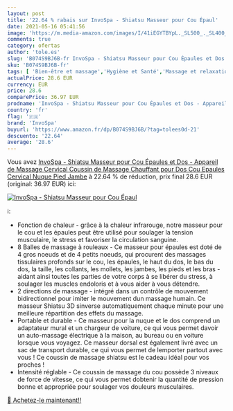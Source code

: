 ```yaml
---
layout: post
title: '22.64 % rabais sur InvoSpa - Shiatsu Masseur pour Cou Épaul'
date: 2021-05-16 05:41:56
image: 'https://m.media-amazon.com/images/I/41iEGYTBYpL._SL500_._SL400_.jpg'
comments: true
category: ofertas
author: 'tole.es'
slug: 'B074S9BJ6B-fr InvoSpa - Shiatsu Masseur pour Cou Épaules et Dos -...'
sku: 'B074S9BJ6B-fr'
tags: [ 'Bien-être et massage','Hygiène et Santé','Massage et relaxation','Masseurs électriques','Masseurs électriques portables','invospa', ]
actualPrice: 28.6 EUR
currency: EUR
price: 28.6
comparePrice: 36.97 EUR
prodname: 'InvoSpa - Shiatsu Masseur pour Cou Épaules et Dos - Appareil de Massage Cervical  Coussin de Massage Chauffant pour Dos  Cou  Epaules  Cervical  Nuque  Pied  Jambe'
country: 'fr'
flag: '🇫🇷'
brand: 'InvoSpa'
buyurl: 'https://www.amazon.fr/dp/B074S9BJ6B/?tag=tolees0d-21'
descuento: '22.64'
average: '28.6'
---
```


Vous avez [InvoSpa - Shiatsu Masseur pour Cou Épaules et Dos - Appareil de Massage Cervical  Coussin de Massage Chauffant pour Dos  Cou  Epaules  Cervical  Nuque  Pied  Jambe](https://www.amazon.fr/dp/B074S9BJ6B/?tag=tolees0d-21)  à  22.64 % de réduction, prix final  28.6 EUR (original: 36.97 EUR) ici:

[![InvoSpa - Shiatsu Masseur pour Cou Épaul](https://m.media-amazon.com/images/I/41iEGYTBYpL._SL500_._SL400_.jpg)](https://www.amazon.fr/dp/B074S9BJ6B/?tag=tolees0d-21)

ℹ️:

- Fonction de chaleur - grâce à la chaleur infrarouge, notre masseur pour le cou et les épaules peut être utilisé pour soulager la tension musculaire, le stress et favoriser la circulation sanguine.
- 8 Balles de massage à rouleaux - Ce masseur pour épaules est doté de 4 gros noeuds et de 4 petits noeuds, qui procurent des massages tissulaires profonds sur le cou, les épaules, le haut du dos, le bas du dos, la taille, les collants, les mollets, les jambes, les pieds et les bras - aidant ainsi toutes les parties de votre corps à se libérer du stress, à soulager les muscles endoloris et à vous aider à vous détendre.
- 2 directions de massage - intégré dans un contrôle de mouvement bidirectionnel pour imiter le mouvement dun massage humain. Ce masseur Shiatsu 3D sinverse automatiquement chaque minute pour une meilleure répartition des effets du massage.
- Portable et durable - Ce masseur pour la nuque et le dos comprend un adaptateur mural et un chargeur de voiture, ce qui vous permet davoir un auto-massage électrique à la maison, au bureau ou en voiture lorsque vous voyagez. Ce masseur dorsal est également livré avec un sac de transport durable, ce qui vous permet de lemporter partout avec vous ! Ce coussin de massage shiatsu est le cadeau idéal pour vos proches !
- Intensité réglable - Ce coussin de massage du cou possède 3 niveaux de force de vitesse, ce qui vous permet dobtenir la quantité de pression bonne et appropriée pour soulager vos douleurs musculaires.

[🛒 Achetez-le maintenant!!](https://www.amazon.fr/dp/B074S9BJ6B/?tag=tolees0d-21)
